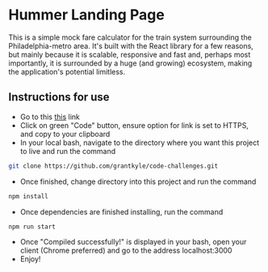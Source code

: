 # Hummer Landing Page

This is a simple mock fare calculator for the train system surrounding the Philadelphia-metro area. It's built with the React library for a few reasons, but mainly because it is scalable, responsive and fast and, perhaps most importantly, it is surrounded by a huge (and growing) ecosystem, making the application's potential limitless. 

## Instructions for use

- Go to this [this](https://github.com/grantkyle/code-challenges) link
- Click on green "Code" button, ensure option for link is set to HTTPS, and copy to your clipboard
- In your local bash, navigate to the directory where you want this project to live and run the command
```bash
git clone https://github.com/grantkyle/code-challenges.git
```
- Once finished, change directory into this project and run the command 
```bash
npm install
```
- Once dependencies are finished installing, run the command 
```bash
npm run start
```
- Once "Compiled successfully!" is displayed in your bash, open your client (Chrome preferred) and go to the address localhost:3000
- Enjoy!

